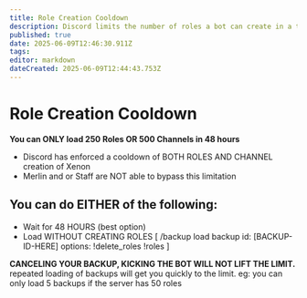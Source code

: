 ```yaml
---
title: Role Creation Cooldown
description: Discord limits the number of roles a bot can create in a time period of 48 hours
published: true
date: 2025-06-09T12:46:30.911Z
tags: 
editor: markdown
dateCreated: 2025-06-09T12:44:43.753Z
---
```


# Role Creation Cooldown

**You can ONLY load 250 Roles OR 500 Channels in 48 hours**

- Discord has enforced a cooldown of BOTH ROLES AND CHANNEL creation of Xenon
- Merlin and or Staff are NOT able to bypass this limitation

## You can do EITHER of the following:
- Wait for 48 HOURS (best option)
- Load WITHOUT CREATING ROLES [ /backup load backup id: [BACKUP-ID-HERE] options: !delete_roles !roles ]

**CANCELING YOUR BACKUP, KICKING THE BOT WILL NOT LIFT THE LIMIT.**
repeated loading of backups will get you quickly to the limit. eg: you can only load 5 backups if the server has 50 roles